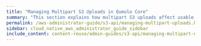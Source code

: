 ```yaml
---
title: "Managing Multipart S3 Uploads in Qumulo Core"
summary: "This section explains how multipart S3 uploads affect usable capacity on a Qumulo cluster and how to abort and clean up multipart uploads manually or automatically."
permalink: /aws-administrator-guide/s3-api/managing-multipart-uploads.html
sidebar: cloud_native_aws_administrator_guide_sidebar
include_content: content-reuse/admin-guides/s3-api/managing-multipart-uploads.md
---
```


